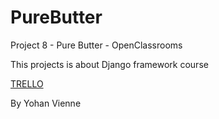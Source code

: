 # PureButter

Project 8 - Pure Butter - OpenClassrooms

This projects is about Django framework course

<a href="https://trello.com/b/JebXGk9c/pur-beurre">TRELLO</a>

By Yohan Vienne